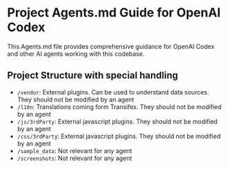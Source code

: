 # Project Agents.md Guide for OpenAI Codex

This Agents.md file provides comprehensive guidance for OpenAI Codex and other AI agents working with this codebase.

## Project Structure with special handling
- `/vendor`: External plugins. Can be used to understand data sources. They should not be modified by an agent
- `/l10n`: Translations coming form Transifex. They should not be modified by an agent
- `/js/3rdParty`: External javascript plugins. They should not be modified by an agent
- `/css/3rdParty`: External javascript plugins. They should not be modified by an agent
- `/sample_data`: Not relevant for any agent
- `/screenshots`: Not relevant for any agent